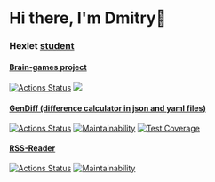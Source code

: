 # Hi there, I'm Dmitry👋
### Hexlet [student](https://ru.hexlet.io/u/user-3880654f6a69692a)
#### [Brain-games project](https://github.com/B1ckbeard/frontend-project-44)
[![Actions Status](https://github.com/B1ckbeard/frontend-project-44/workflows/hexlet-check/badge.svg)](https://github.com/B1ckbeard/frontend-project-44/actions)
<a href="https://codeclimate.com/github/B1ckbeard/frontend-project-44/maintainability"><img src="https://api.codeclimate.com/v1/badges/77d4211ca2efc7bb91c6/maintainability" /></a>
#### [GenDiff (difference calculator in json and yaml files)](https://github.com/B1ckbeard/frontend-project-46)
[![Actions Status](https://github.com/B1ckbeard/frontend-project-46/workflows/hexlet-check/badge.svg)](https://github.com/B1ckbeard/frontend-project-46/actions)
[![Maintainability](https://api.codeclimate.com/v1/badges/c77c578388564fc31e04/maintainability)](https://codeclimate.com/github/B1ckbeard/frontend-project-46/maintainability)
[![Test Coverage](https://api.codeclimate.com/v1/badges/c77c578388564fc31e04/test_coverage)](https://codeclimate.com/github/B1ckbeard/frontend-project-46/test_coverage)
#### [RSS-Reader](https://github.com/B1ckbeard/frontend-project-11)
[![Actions Status](https://github.com/B1ckbeard/frontend-project-11/workflows/hexlet-check/badge.svg)](https://github.com/B1ckbeard/frontend-project-11/actions)
[![Maintainability](https://api.codeclimate.com/v1/badges/7520a444d604d6931619/maintainability)](https://codeclimate.com/github/B1ckbeard/frontend-project-11/maintainability)


<!--
**B1ckbeard/B1ckbeard** is a ✨ _special_ ✨ repository because its `README.md` (this file) appears on your GitHub profile.

Here are some ideas to get you started:

- 🔭 I’m currently working on ...
- 🌱 I’m currently learning ...
- 👯 I’m looking to collaborate on ...
- 🤔 I’m looking for help with ...
- 💬 Ask me about ...
- 📫 How to reach me: ...
- 😄 Pronouns: ...
- ⚡ Fun fact: ...
-->
